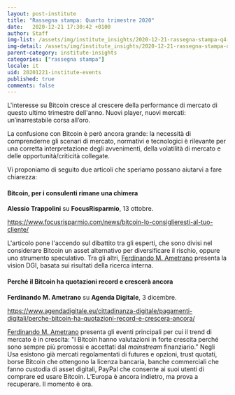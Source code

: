 ```yaml
---
layout: post-institute
title: "Rassegna stampa: Quarto trimestre 2020"
date:   2020-12-21 17:30:42 +0100
author: Staff
img-list: /assets/img/institute_insights/2020-12-21-rassegna-stampa-q4-thumb.jpg
img-detail: /assets/img/institute_insights/2020-12-21-rassegna-stampa-q4.jpg
parent-category: institute-insights
categories: ["rassegna stampa"]
locale: it
uid: 20201221-institute-events
published: true
comments: false
---
```


L'interesse su Bitcoin cresce al crescere della performance di mercato di questo ultimo trimestre dell'anno. Nuovi player, nuovi mercati: un’inarrestabile corsa all’oro.

La confusione con Bitcoin è però ancora grande: la necessità di comprenderne gli scenari di mercato, normativi e tecnologici è rilevante per una corretta interpretazione degli avvenimenti, della volatilità di mercato e delle opportunità/criticità collegate.

Vi proponiamo di seguito due articoli che speriamo possano aiutarvi a fare chiarezza:

#### **Bitcoin, per i consulenti rimane una chimera**

**Alessio Trappolini** su **FocusRisparmio**, 13 ottobre.

<https://www.focusrisparmio.com/news/bitcoin-lo-consiglieresti-al-tuo-cliente/>

L'articolo pone l'accendo sul dibattito tra gli esperti, che sono divisi nel considerare Bitcoin un asset alternativo per diversificare il rischio, oppure uno strumento speculativo. Tra gli altri, [Ferdinando M. Ametrano](https://ametrano.net/) presenta la vision DGI, basata sui risultati della ricerca interna.

#### **Perché il Bitcoin ha quotazioni record e crescerà ancora**

**Ferdinando M. Ametrano** su **Agenda Digitale**, 3 dicembre.

<https://www.agendadigitale.eu/cittadinanza-digitale/pagamenti-digitali/perche-bitcoin-ha-quotazioni-record-e-crescera-ancora/>

[Ferdinando M. Ametrano](https://ametrano.net/) presenta gli eventi principali per cui il trend di mercato è in crescita: "I Bitcoin hanno valutazioni in forte crescita perché sono sempre più promossi e accettati dal _mainstream_ finanziario." Negli Usa esistono già mercati regolamentati di futures e opzioni, trust quotati, borse Bitcoin che ottengono la licenza bancaria, banche commerciali che fanno custodia di asset digitali, PayPal che consente ai suoi utenti di comprare ed usare Bitcoin. L’Europa è ancora indietro, ma prova a recuperare. Il momento è ora.
